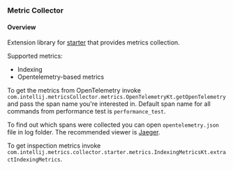 ### Metric Collector

#### Overview

Extension library for [starter](https://github.com/JetBrains/intellij-ide-starter/tree/master/intellij.tools.ide.starter)
that provides metrics collection.

Supported metrics:
* Indexing
* Opentelemetry-based metrics

To get the metrics from OpenTelemetry invoke `com.intellij.metricsCollector.metrics.OpenTelemetryKt.getOpenTelemetry`
and pass the span name you're interested in. Default span name for all commands from performance test is `performance_test`.

To find out which spans were collected you can open `opentelemetry.json` file in log folder. The recommended viewer is [Jaeger](https://www.jaegertracing.io/).

To get inspection metrics invoke `com.intellij.metrics.collector.starter.metrics.IndexingMetricsKt.extractIndexingMetrics`.
